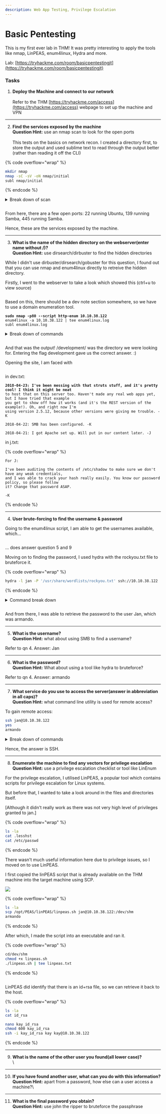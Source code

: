 ```yaml
---
description: Web App Testing, Privilege Escalation
---
```


# Basic Pentesting

This is my first ever lab in THM! It was pretty interesting to apply the tools like nmap, LinPEAS, enum4linux, Hydra and more.&#x20;

Lab: [https://tryhackme.com/room/basicpentestingjt](https://tryhackme.com/room/basicpentestingjt)



### Tasks

1. **Deploy the Machine and connect to our network**\
   \
   Refer to the THM [https://tryhackme.com/access](https://tryhackme.com/access) webpage to set up the machine and VPN

***

2. **Find the services exposed by the machine**\
   **Question Hint:** use an nmap scan to look for the open ports\
   \
   This tests on the basics on network recon. I created a directory first, to store the output and used sublime text to read through the output better (rather than reading it off the CLI)

{% code overflow="wrap" %}
```sh
mkdir nmap
nmap -sC -sV -oN nmap/initial
subl nmap/initial
```
{% endcode %}

<details>

<summary>Break down of scan</summary>

\-sC runs a set of default scripts against open ports to tdetermine if there are known vulnerabilities or misconfigurations that we can use

\-sV probes all open ports it finds, determining if we are able to get the service version information. This allows us in identifying potential vulnerabilities associated with the version of that service

\-oN just specifies the output format and file for scan results (initial will be the file within the directory "nmap" here)

</details>

<figure><img src="../../.gitbook/assets/image (24).png" alt=""><figcaption></figcaption></figure>

From here, there are a few open ports: 22 running Ubuntu, 139 running Samba, 445 running Samba.&#x20;

Hence, these are the services exposed by the machine.

***

3. **What is the name of the hidden directory on the webserver(enter name without /)?**\
   **Question Hint:** use dirsearch/dirbuster to find the hidden directories

While I didn't use dirbuster/dirsearch/gobuster for this question, I found out that you can use nmap and enum4linux directly to retreive the hidden directory.



Firstly, I went to the webserver to take a look which showed this (ctrl+u to view source)

<figure><img src="../../.gitbook/assets/image (34) (1).png" alt=""><figcaption></figcaption></figure>

Based on this, there should be a dev note section somewhere, so we have to use a domain enumeration tool.&#x20;

<pre class="language-sh" data-overflow="wrap"><code class="lang-sh"><strong>sudo nmap -p80 --script http-enum 10.10.38.122
</strong>enum4linux -a 10.10.38.122 | tee enum4linux.log
subl enum4linux.log
</code></pre>

<details>

<summary>Break down of commands</summary>

sudo nmap -p80 http-enum 10.10.38.122

* This command uses nmap with elevated privileges (sudo) to scan the target IP.
* \--script http-enum instructs nmap to use the http-enum script which is for information gathering for HTTP services
* \-p80 specifies port 80, which is for HTTP traffic.

&#x20;enum4linux -a 10.10.38.122 | tee enum4linux.log

* This utilises the enum4linux tool to perform enuneration on the target.
* \-a specifies "all", for a comprehensive scan to gather as much information as possible.
* I used | tee enum4linux.log to redirect the output to console and saving it to the log file as it got pretty long and messy.

&#x20;subl enum4linux.log

* used sublime text to open the log file in it.

</details>

<figure><img src="../../.gitbook/assets/image (30).png" alt=""><figcaption></figcaption></figure>

And that was the output! /development/ was the directory we were looking for. Entering the flag development gave us the correct answer. :)



Opening the site, I am faced with&#x20;

<figure><img src="../../.gitbook/assets/image (33).png" alt=""><figcaption></figcaption></figure>

in dev.txt:

<pre data-overflow="wrap"><code><strong>2018-04-23: I've been messing with that struts stuff, and it's pretty cool! I think it might be neat
</strong>to host that on this server too. Haven't made any real web apps yet, but I have tried that example
you get to show off how it works (and it's the REST version of the example!). Oh, and right now I'm
using version 2.5.12, because other versions were giving me trouble. -K

2018-04-22: SMB has been configured. -K

2018-04-21: I got Apache set up. Will put in our content later. -J
</code></pre>



in j.txt:&#x20;

{% code overflow="wrap" %}
```
For J:

I've been auditing the contents of /etc/shadow to make sure we don't have any weak credentials,
and I was able to crack your hash really easily. You know our password policy, so please follow
it? Change that password ASAP.

-K
```
{% endcode %}

***

4. **User brute-forcing to find the username & password**

Going to the enum4linux script, I am able to get the usernames available, which...

<figure><img src="../../.gitbook/assets/image (3).png" alt=""><figcaption></figcaption></figure>

... does answer question 5 and 9

Moving on to finding the password, I used hydra with the rockyou.txt file to bruteforce it.

{% code overflow="wrap" %}
```sh
hydra -l jan -P '/usr/share/wordlists/rockyou.txt' ssh://10.10.38.122

```
{% endcode %}

<details>

<summary>Command break down</summary>

hydra -l jan -P '/usr/share/wordlists/rockyou.txt' ssh://10.10.38.122

* uses hydra (network login cracker) tool to brute-force a SSH server running on the IP address.
* \-l specifies user to be tested as "jan"
* \-P provides path to password list file which is a rockyou.txt wordlist that contains a collection of commonly used passwords.
* ssh://10.10.38.122 - SSH is the target protocol and IP to attack is 10.10.38.122



</details>

<figure><img src="../../.gitbook/assets/image (31).png" alt=""><figcaption></figcaption></figure>

And from there, I was able to retrieve the password to the user Jan, which was armando.

***

5. **What is the username?**\
   **Question Hint:** what about using SMB to find a username?

Refer to qn 4. Answer: Jan

***

6. **What is the password?**\
   **Question Hint:** What about using a tool like hydra to bruteforce?

Refer to qn 4. Answer: armando

***

7. **What service do you use to access the server(answer in abbreviation in all caps)?**\
   **Question Hint:** what command line utility is used for remote access?

To gain remote access:

```bash
ssh jan@10.10.38.122
yes
armando
```

<details>

<summary>Break down of commands</summary>

&#x20;ssh jan@10.10.38.122

* establishes an SSH connection to the IP address with the username Jan and establishes SSH session on remote system that provides access through the remote shell.

</details>

Hence, the answer is SSH.

***

8. **Enumerate the machine to find any vectors for privilege escalation**\
   **Question Hint:** use a privilege escalation checklist or tool like LinEnum

For the privilege escalation, I utilised LinPEAS, a popular tool which contains scripts for privilege escalation for Linux systems.

But before that, I wanted to take a look around in the files and directories itself.&#x20;

\[Although it didn't really work as there was not very high level of privileges granted to jan.]

{% code overflow="wrap" %}
```sh
ls -la
cat .lesshst
cat /etc/passwd
```
{% endcode %}

There wasn't much useful information here due to privilege issues, so I moved on to use LinPEAS.



I first copied the linPEAS script that is already available on the THM machine into the target machine using SCP.

![](<../../.gitbook/assets/image (34).png>)

{% code overflow="wrap" %}
```sh
ls -la
scp /opt/PEAS/linPEAS/linpeas.sh jan@10.10.38.122:/dev/shm
armando
```
{% endcode %}

After which, I made the script into an executable and ran it.

{% code overflow="wrap" %}
```bash
cd/dev/shm
chmod +x linpeas.sh
./linpeas.sh | tee linpeas.txt
```
{% endcode %}

<figure><img src="../../.gitbook/assets/image (5).png" alt=""><figcaption></figcaption></figure>

LinPEAS did identify that there is an id+rsa file, so we can retrieve it back to the host.&#x20;

{% code overflow="wrap" %}
```sh
ls -la
cat id_rsa

nano kay_id_rsa
chmod 600 kay_id_rsa
ssh -i kay_id_rsa kay kay@10.10.38.122
```
{% endcode %}







***

9. **What is the name of the other user you found(all lower case)?**\
   \


***

10. **If you have found another user, what can you do with this information?**\
    **Question Hint:** apart from a password, how else can a user access a machine?\


***

11. **What is the final password you obtain?**\
    **Question Hint:** use john the ripper to bruteforce the passphrase










